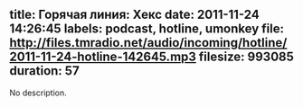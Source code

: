 title: Горячая линия: Хекс
date: 2011-11-24 14:26:45
labels: podcast, hotline, umonkey
file: http://files.tmradio.net/audio/incoming/hotline/2011-11-24-hotline-142645.mp3
filesize: 993085
duration: 57
---
No description.
